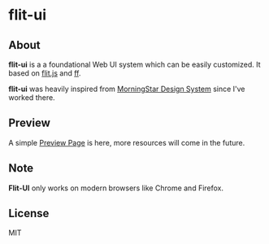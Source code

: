 # flit-ui

## About

**flit-ui** is a a foundational Web UI system which can be easily customized. It based on [flit.js](https://github.com/purhya/flit.js) and [ff](https://github.com/pucelle/ff).

**flit-ui** was heavily inspired from [MorningStar Design System](http://designsystem.morningstar.com/index.html) since I've worked there.


## Preview

A simple [Preview Page](https://purhya.github.io/flit-ui/) is here, more resources will come in the future.


## Note

**Flit-UI** only works on modern browsers like Chrome and Firefox.


## License

MIT
